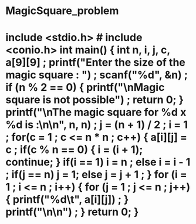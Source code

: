 # MagicSquare_problem
# include &lt;stdio.h> # include &lt;conio.h> int main() { int n, i, j, c, a[9][9] ;  printf("Enter the size of the magic square : ") ; scanf("%d", &amp;n) ;     if (n % 2 == 0)     {         printf("\nMagic square is not possible") ;          return 0;     }         printf("\nThe magic square for %d x %d is :\n\n", n, n) ;         j = (n + 1) / 2 ;         i = 1 ;         for(c = 1 ; c &lt;= n * n ; c++)         {             a[i][j] = c ;             if(c % n == 0)             {                 i = (i + 1);              continue;             }             if(i == 1)                     i = n ;             else                     i = i - 1 ;             if(j == n)                     j = 1;             else                     j = j + 1 ;          }         for (i = 1 ; i &lt;= n ; i++)         {             for (j = 1 ; j &lt;= n ; j++)             {             printf("%d\t", a[i][j]) ;             }             printf("\n\n") ;         }  return 0; }
